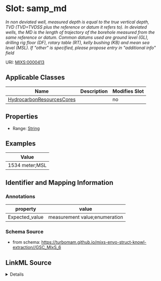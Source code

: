 # Slot: samp_md


_In non deviated well, measured depth is equal to the true vertical depth, TVD (TVD=TVDSS plus the reference or datum it refers to). In deviated wells, the MD is the length of trajectory of the borehole measured from the same reference or datum. Common datums used are ground level (GL), drilling rig floor (DF), rotary table (RT), kelly bushing (KB) and mean sea level (MSL). If "other" is specified, please propose entry in "additional info" field_



URI: [MIXS:0000413](https://w3id.org/mixs/0000413)



<!-- no inheritance hierarchy -->




## Applicable Classes

| Name | Description | Modifies Slot |
| --- | --- | --- |
[HydrocarbonResourcesCores](HydrocarbonResourcesCores.md) |  |  no  |







## Properties

* Range: [String](String.md)






## Examples

| Value |
| --- |
| 1534 meter;MSL |

## Identifier and Mapping Information





### Annotations

| property | value |
| --- | --- |
| Expected_value | measurement value;enumeration || Preferred_unit | meter |



### Schema Source


* from schema: https://turbomam.github.io/mixs-envo-struct-knowl-extraction//GSC_MIxS_6




## LinkML Source

<details>
```yaml
name: samp_md
annotations:
  Expected_value:
    tag: Expected_value
    value: measurement value;enumeration
  Preferred_unit:
    tag: Preferred_unit
    value: meter
description: In non deviated well, measured depth is equal to the true vertical depth,
  TVD (TVD=TVDSS plus the reference or datum it refers to). In deviated wells, the
  MD is the length of trajectory of the borehole measured from the same reference
  or datum. Common datums used are ground level (GL), drilling rig floor (DF), rotary
  table (RT), kelly bushing (KB) and mean sea level (MSL). If "other" is specified,
  please propose entry in "additional info" field
title: sample measured depth
notes:
- depth
- measurement
- sample
examples:
- value: 1534 meter;MSL
from_schema: https://turbomam.github.io/mixs-envo-struct-knowl-extraction//GSC_MIxS_6
rank: 1000
string_serialization: '{float} {unit};[GL|DF|RT|KB|MSL|other]'
slot_uri: MIXS:0000413
multivalued: false
alias: samp_md
domain_of:
- HydrocarbonResourcesCores
range: string
required: false
recommended: false

```
</details>